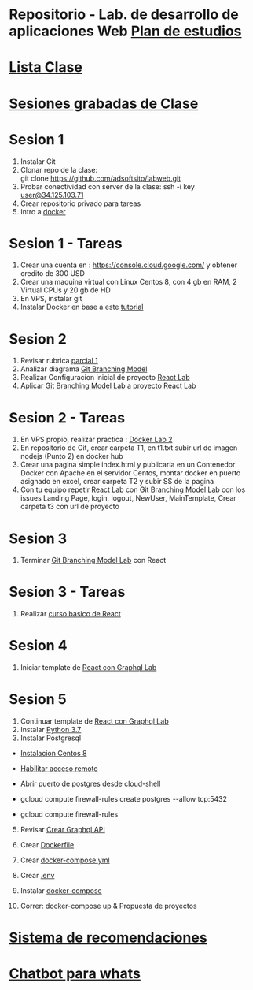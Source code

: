 # Repositorio - Lab. de desarrollo de aplicaciones Web	[Plan de estudios](https://samp.itesm.mx/Materias/VistaPreliminarMateria?clave=TC3052&lang=ES)
# [Lista Clase](https://docs.google.com/spreadsheets/d/12UgUm95aptvAM8YauZtubOUSCxVOs6gMaKkr-nXQ9Ek/edit?usp=sharing)
# [Sesiones grabadas de Clase](https://drive.google.com/drive/folders/1uXEEqwxsYt1X0Em_jmLw3bpO2PG4KNGN?usp=sharing)
# Sesion 1
1. Instalar Git
2. Clonar repo de la clase:  
   git clone https://github.com/adsoftsito/labweb.git
4. Probar conectividad con server de la clase:  ssh -i key user@34.125.103.71
5. Crear repositorio privado para tareas 
6. Intro a [docker](https://github.com/adsoftsito/web/blob/main/w1/dockerlab.pdf) 

# Sesion 1 - Tareas
1. Crear una cuenta en :  https://console.cloud.google.com/ y obtener credito de 300 USD
2. Crear una maquina virtual con Linux Centos 8, con 4 gb en RAM, 2 Virtual CPUs y 20 gb de HD
3. En VPS, instalar git
4. Instalar Docker en base a este [tutorial](https://docs.docker.com/engine/install/centos/) 

# Sesion 2
1. Revisar rubrica [parcial 1](https://github.com/adsoftsito/labweb/blob/main/rubrica_parcial1)
1. Analizar diagrama [Git Branching Model](https://github.com/adsoftsito/apis/blob/master/w4/gitBranchingModel.pdf)
2. Realizar Configuracion inicial de proyecto [React Lab](https://github.com/adsoftsito/apis/blob/master/w5/tdd_ci.pdf) 
3. Aplicar [Git Branching Model Lab](https://github.com/adsoftsito/apis/blob/master/w4/gitbranching.pdf) a proyecto React Lab


# Sesion 2 - Tareas
1. En VPS propio, realizar practica : [Docker Lab 2](https://github.com/adsoftsito/web/blob/main/w2/dockerlab2.pdf)
2. En repositorio de Git, crear carpeta T1, en t1.txt subir url de imagen nodejs (Punto 2) en docker hub
3. Crear una pagina simple index.html y publicarla en un Contenedor Docker con Apache en el servidor Centos, montar docker en puerto asignado en excel, crear carpeta T2 y subir SS de la pagina
4. Con tu equipo repetir [React Lab](https://github.com/adsoftsito/apis/blob/master/w5/tdd_ci.pdf) con [Git Branching Model Lab](https://github.com/adsoftsito/apis/blob/master/w4/gitbranching.pdf) con los issues Landing Page, login, logout, NewUser, MainTemplate, Crear carpeta t3 con url de proyecto

# Sesion 3
1. Terminar [Git Branching Model Lab](https://github.com/adsoftsito/apis/blob/master/w4/gitbranching.pdf) con React


# Sesion 3 - Tareas
1. Realizar [curso basico de React](https://www.udemy.com/course/react-js-para-principiantes-desde-cero-curso-gratuito/)

# Sesion 4
1. Iniciar template de [React con Graphql Lab](https://www.howtographql.com/react-apollo/1-getting-started/)

# Sesion 5
1. Continuar template de [React con Graphql Lab](https://www.howtographql.com/react-apollo/1-getting-started/)
2. Instalar [Python 3.7](https://tecadmin.net/install-python-3-7-on-centos/)
3. Instalar Postgresql
 - [Instalacion Centos 8](https://www.digitalocean.com/community/tutorials/how-to-install-and-use-postgresql-on-centos-8)
 
 - [Habilitar acceso remoto](https://yallalabs.com/linux/how-to-enable-network-remote-access-to-postgresql-database-server/)
 
 - Abrir puerto de postgres desde cloud-shell
 
 - gcloud compute firewall-rules create postgres --allow tcp:5432
 - gcloud compute firewall-rules
 
5. Revisar [Crear Graphql API](https://www.howtographql.com/graphql-python/0-introduction/)

6. Crear [Dockerfile](https://github.com/adsoftsito/hackernews-api/blob/master/Dockerfile)
7. Crear [docker-compose.yml](https://github.com/adsoftsito/hackernews-api/blob/master/docker-compose.yml)
8. Crear [.env](https://github.com/adsoftsito/adsoft_hackernews/blob/master/.env)
9. Instalar [docker-compose](https://docs.docker.com/compose/install/)
10. Correr: docker-compose up &
Propuesta de proyectos
# [Sistema de recomendaciones](https://unipython.com/como-desarrollar-un-sistema-de-recomendacion-en-python/)
# [Chatbot para whats](https://www.twilio.com/blog/crear-un-chatbot-de-whatsapp-con-python-flask-y-twilio)
